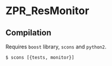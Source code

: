 # ZPR_ResMonitor
## Compilation
Requires `boost` library, `scons` and `python2`.

```
$ scons [{tests, monitor}]
```

